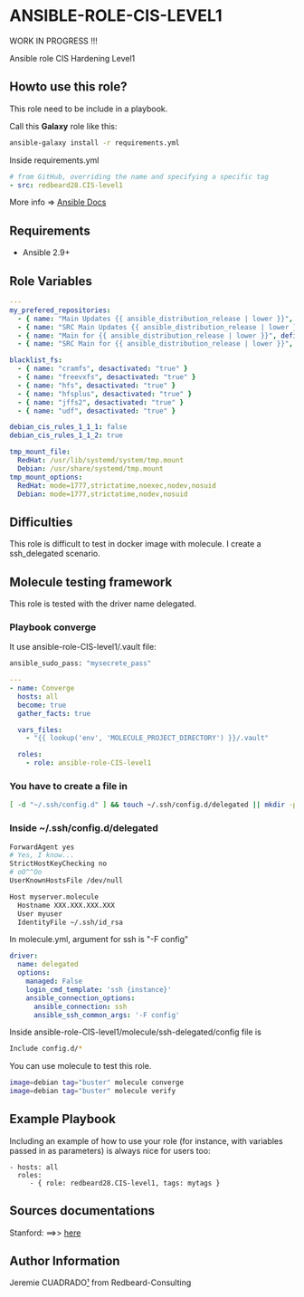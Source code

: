 ANSIBLE-ROLE-CIS-LEVEL1
=======================

  WORK IN PROGRESS !!!

Ansible role CIS Hardening Level1


## Howto use this role?
This role need to be include in a playbook. 

Call this **Galaxy** role  like this:

````bash
ansible-galaxy install -r requirements.yml 
````

Inside requirements.yml
````yaml
# from GitHub, overriding the name and specifying a specific tag
- src: redbeard28.CIS-level1
````

More info => [Ansible Docs](https://docs.ansible.com/ansible-container/roles/access.html)

## Requirements

 * Ansible 2.9+


Role Variables
--------------

```yaml
---
my_prefered_repositories:
  - { name: "Main Updates {{ ansible_distribution_release | lower }}", definition: "deb http://deb.debian.org/debian/ {{ ansible_distribution_release | lower }}-updates main contrib non-free" }
  - { name: "SRC Main Updates {{ ansible_distribution_release | lower }}", definition: "deb-src http://deb.debian.org/debian/ {{ ansible_distribution_release | lower }}-updates main contrib non-free" }
  - { name: "Main for {{ ansible_distribution_release | lower }}", definition: "deb http://deb.debian.org/debian/ {{ ansible_distribution_release | lower }} main non-free contrib" }
  - { name: "SRC Main for {{ ansible_distribution_release | lower }}", definition: "deb-src http://deb.debian.org/debian/ {{ ansible_distribution_release | lower }} main non-free contrib" }

blacklist_fs:
  - { name: "cramfs", desactivated: "true" }
  - { name: "freevxfs", desactivated: "true" }
  - { name: "hfs", desactivated: "true" }
  - { name: "hfsplus", desactivated: "true" }
  - { name: "jffs2", desactivated: "true" }
  - { name: "udf", desactivated: "true" }

debian_cis_rules_1_1_1: false
debian_cis_rules_1_1_2: true

tmp_mount_file:
  RedHat: /usr/lib/systemd/system/tmp.mount
  Debian: /usr/share/systemd/tmp.mount
tmp_mount_options:
  RedHat: mode=1777,strictatime,noexec,nodev,nosuid
  Debian: mode=1777,strictatime,nodev,nosuid
```

Difficulties
------------

This role is difficult to test in docker image with molecule. I create a ssh_delegated scenario.



Molecule testing framework
--------------------------

This role is tested with the driver name delegated.

### Playbook converge
It use  ansible-role-CIS-level1/.vault file:
```bash
ansible_sudo_pass: "mysecrete_pass"
```

```yaml
---
- name: Converge
  hosts: all
  become: true
  gather_facts: true

  vars_files:
    - "{{ lookup('env', 'MOLECULE_PROJECT_DIRECTORY') }}/.vault"

  roles:
    - role: ansible-role-CIS-level1
```
### You have to create a file in
```bash
[ -d "~/.ssh/config.d" ] && touch ~/.ssh/config.d/delegated || mkdir -p ~/.ssh/config.d && touch ~/.ssh/config.d/delegated
```

### Inside ~/.ssh/config.d/delegated

```bash
ForwardAgent yes
# Yes, I know...
StrictHostKeyChecking no
# oO^^Oo
UserKnownHostsFile /dev/null

Host myserver.molecule
  Hostname XXX.XXX.XXX.XXX
  User myuser
  IdentityFile ~/.ssh/id_rsa
```

In molecule.yml, argument for ssh is "-F config"
```yaml
driver:
  name: delegated
  options:
    managed: False
    login_cmd_template: 'ssh {instance}'
    ansible_connection_options:
      ansible_connection: ssh
      ansible_ssh_common_args: '-F config'
```

Inside ansible-role-CIS-level1/molecule/ssh-delegated/config file is
```bash
Include config.d/*
```

You can use molecule to test this role.
```bash
image=debian tag="buster" molecule converge 
image=debian tag="buster" molecule verify 
```

Example Playbook
----------------

Including an example of how to use your role (for instance, with variables passed in as parameters) is always nice for users too:

    - hosts: all
      roles:
         - { role: redbeard28.CIS-level1, tags: mytags }
         
         
## Sources documentations

Stanford: ==>> [here](https://web.stanford.edu/~akkornel/CIS_debian8/CIS_Debian_Linux_8_Benchmark_v1.0.0.pdf)


Author Information
------------------

Jeremie CUADRADO[¹](mailto:info@redbeard-consulting.fr) from Redbeard-Consulting

